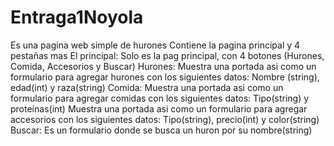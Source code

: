 # Entraga1Noyola
Es una pagina web simple de hurones
Contiene la pagina principal y 4 pestañas mas
El principal: Solo es la pag principal, con 4 botones (Hurones, Comida, Accesorios y Buscar)
Hurones: Muestra una portada asi como un formulario para agregar hurones con los siguientes datos: Nombre (string), edad(int) y raza(string)
Comida: Muestra una portada asi como un formulario para agregar comidas con los siguientes datos: Tipo(string) y proteínas(int)
Muestra una portada asi como un formulario para agregar accesorios con los siguientes datos: Tipo(string), precio(int) y color(string)
Buscar: Es un formulario donde se busca un huron por su nombre(string)
